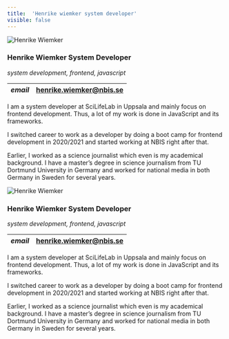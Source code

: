 ```yaml
---
title:  'Henrike wiemker system developer'
visible: false
---
```

    

![Henrike Wiemker](/assets/img/staff/henrike-wiemker.jpg)

###  Henrike Wiemker System Developer

_system development, frontend, javascript_

_email_|  henrike.wiemker@nbis.se  
---|---  
  


I am a system developer at SciLifeLab in Uppsala and mainly focus on frontend development. Thus, a lot of my work is done in JavaScript and its frameworks.

I switched career to work as a developer by doing a boot camp for frontend development in 2020/2021 and started working at NBIS right after that.

Earlier, I worked as a science journalist which even is my academical background. I have a master’s degree in science journalism from TU Dortmund University in Germany and worked for national media in both Germany in Sweden for several years.

![Henrike Wiemker](/assets/img/staff/henrike-wiemker.jpg)

###  Henrike Wiemker System Developer

_system development, frontend, javascript_

_email_|  henrike.wiemker@nbis.se  
---|---  
  


I am a system developer at SciLifeLab in Uppsala and mainly focus on frontend development. Thus, a lot of my work is done in JavaScript and its frameworks.

I switched career to work as a developer by doing a boot camp for frontend development in 2020/2021 and started working at NBIS right after that.

Earlier, I worked as a science journalist which even is my academical background. I have a master’s degree in science journalism from TU Dortmund University in Germany and worked for national media in both Germany in Sweden for several years.

